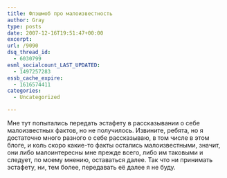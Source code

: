 ```yaml
---
title: Флэшмоб про малоизвестность
author: Gray
type: posts
date: 2007-12-16T19:51:47+00:00
excerpt:
url: /9090
dsq_thread_id:
  - 6030799
esml_socialcount_LAST_UPDATED:
  - 1497257283
essb_cache_expire:
  - 1616574411
categories:
  - Uncategorized

---
```








Мне тут попытались передать эстафету в рассказывании о себе малоизвестных фактов, но не получилось. Извините, ребята, но я достаточно много разного о себе рассказываю, в том числе в этом блоге, и коль скоро какие-то факты остались малоизвестными, значит, они либо малоинтересны мне прежде всего, либо им таковыми и следует, по моему мнению, оставаться далее. Так что ни принимать эстафету, ни, тем более, передавать её далее я не буду.